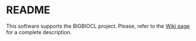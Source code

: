 # README #

This software supports the BIGBIOCL project. Please, refer to the [Wiki page](https://github.com/fcproj/BIGBIOCL/wiki) for a complete description.
